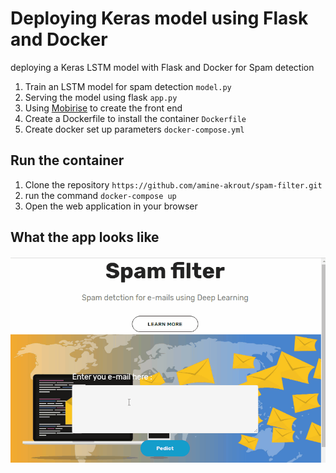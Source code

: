 # Deploying Keras model using Flask and Docker
deploying a Keras LSTM model with Flask and Docker for Spam detection 


1. Train an LSTM model for spam detection `model.py`
2. Serving the model using flask `app.py`
3. Using [Mobirise](https://mobirise.com/) to create the front end
4. Create a Dockerfile to install the container `Dockerfile`
5. Create docker set up parameters  `docker-compose.yml`

## Run the container
1. Clone the repository `https://github.com/amine-akrout/spam-filter.git`
2. run the command `docker-compose up` 
3. Open the web application in your browser 

## What the app looks like
![demo](https://github.com/amine-akrout/spam-filter/blob/master/templates/demo.gif)
